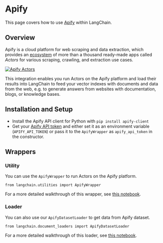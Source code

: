 Apify
=====

This page covers how to use [Apify](https://apify.com) within LangChain.

Overview[](#overview "Direct link to Overview")
------------------------------------------------

Apify is a cloud platform for web scraping and data extraction, which provides an [ecosystem](https://apify.com/store) of more than a thousand ready-made apps called _Actors_ for various scraping, crawling, and extraction use cases.

[![Apify Actors](/assets/images/ApifyActors-6c1fd700ca148e86de01ee8476058989.png)](https://apify.com/store)

This integration enables you run Actors on the Apify platform and load their results into LangChain to feed your vector indexes with documents and data from the web, e.g. to generate answers from websites with documentation, blogs, or knowledge bases.

Installation and Setup[](#installation-and-setup "Direct link to Installation and Setup")
------------------------------------------------------------------------------------------

*   Install the Apify API client for Python with `pip install apify-client`
*   Get your [Apify API token](https://console.apify.com/account/integrations) and either set it as an environment variable (`APIFY_API_TOKEN`) or pass it to the `ApifyWrapper` as `apify_api_token` in the constructor.

Wrappers[](#wrappers "Direct link to Wrappers")
------------------------------------------------

### Utility[](#utility "Direct link to Utility")

You can use the `ApifyWrapper` to run Actors on the Apify platform.

    from langchain.utilities import ApifyWrapper

For a more detailed walkthrough of this wrapper, see [this notebook](/docs/integrations/tools/apify.html).

### Loader[](#loader "Direct link to Loader")

You can also use our `ApifyDatasetLoader` to get data from Apify dataset.

    from langchain.document_loaders import ApifyDatasetLoader

For a more detailed walkthrough of this loader, see [this notebook](/docs/integrations/document_loaders/apify_dataset.html).